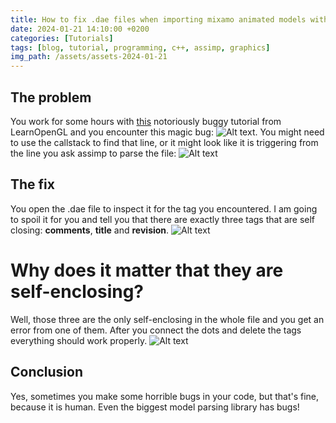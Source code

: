 ```yaml
---
title: How to fix .dae files when importing mixamo animated models with assimp on Linux
date: 2024-01-21 14:10:00 +0200
categories: [Tutorials]
tags: [blog, tutorial, programming, c++, assimp, graphics]
img_path: /assets/assets-2024-01-21
---
```

## The problem
You work for some hours with [this](https://learnopengl.com/Guest-Articles/2020/Skeletal-Animation) notoriously buggy tutorial from LearnOpenGL and you encounter this magic bug: ![Alt text](RaytracerSoftShadows.png). You might need to use the callstack to find that line, or it might look like it is triggering from the line you ask assimp to parse the file: ![Alt text](image-1.webp)

## The fix
You open the .dae file to inspect it for the tag you encountered. I am going to spoil it for you and tell you that there are exactly three tags that are self closing: **comments**, **title** and **revision**.
![Alt text](deletethis.png)
# Why does it matter that they are self-enclosing?
Well, those three are the only self-enclosing in the whole file and you get an error from one of them. After you connect the dots and delete the tags everything should work properly.
![Alt text](ssave.gif)
## Conclusion
Yes, sometimes you make some horrible bugs in your code, but that's fine, because it is human. Even the biggest model parsing library has bugs!